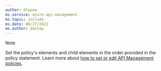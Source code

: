 ```yaml
---
author: dlepow
ms.service: azure-api-management
ms.topic: include
ms.date: 06/27/2022
ms.author: danlep
---
```

> [!NOTE]
> Set the policy's elements and child elements in the order provided in the policy statement. Learn more about [how to set or edit API Management policies](../articles/api-management/set-edit-policies.md).	